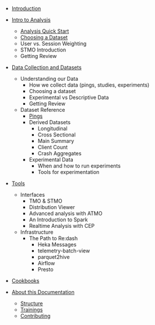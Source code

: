 * [Introduction](README.md)
* [Intro to Analysis](concepts/learning_paths.adoc)
  * [Analysis Quick Start](concepts/analysis_intro.adoc)
  * [Choosing a Dataset](concepts/choosing_a_dataset.md)
  * User vs. Session Weighting
  * STMO Introduction
  * Getting Review
* [Data Collection and Datasets](datasets/README.adoc)
  * Understanding our Data
    * How we collect data (pings, studies, experiments)
    * Choosing a dataset
    * Experimental vs Descriptive Data
    * Getting Review
  * Dataset Reference
    * [Pings](datasets/pings.md)
    * Derived Datasets
      * Longitudinal
      * Cross Sectional
      * Main Summary
      * Client Count
      * Crash Aggregates
    * Experimental Data
      * When and how to run experiments
      * Tools for experimentation
* [Tools](tools/README.adoc)
  * Interfaces
    * TMO & STMO
    * Distribution Viewer
    * Advanced analysis with ATMO
    * An Introduction to Spark
    * Realtime Analysis with CEP
  * Infrastructure
    * The Path to Re:dash
      * Heka Messages
      * telemetry-batch-view
      * parquet2hive
      * Airflow
      * Presto
* [Cookbooks](cookbooks/README.adoc)


* [About this Documentation](meta/README.md)
  * [Structure](meta/structure.md)
  * [Trainings](meta/trainings.md)
  * [Contributing](meta/contributing.md)
